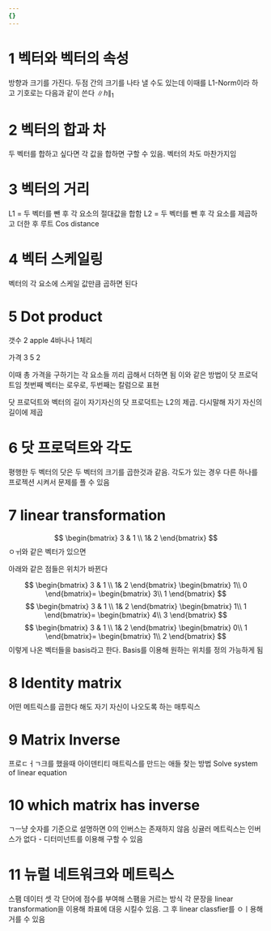 ```yaml
---
{}
---
```


# 1 벡터와 벡터의 속성
방향과 크기를 가진다. 두점 간의 크기를 나타 낼 수도 있는데 이때를 L1-Norm이라 하고 기호로는 다음과 같이 쓴다
$\lVert h \rVert_{1}$ 

# 2 벡터의 합과 차
두 벡터를 합하고 싶다면 각 값을 합하면 구할 수 있음. 벡터의 차도 마찬가지임

# 3 벡터의 거리
L1 = 두 벡터를 뺀 후 각 요소의 절대값을 합함
L2 = 두 벡터를 뺀 후 각 요소를 제곱하고 더한 후 루트
Cos distance

# 4 벡터 스케일링
벡터의 각 요소에 스케일 값만큼 곱하면 된다

# 5 Dot product

갯수
2 apple
4바나나
1체리

가격
3
5
2

이때 총 가격을 구하기는 각 요소들 끼리 곱해서 더하면 됨
이와 같은 방법이 닷 프로덕트임
첫번째 벡터는 로우로, 두번째는 칼럼으로 표현

닷 프로덕트와 벡터의 길이
자기자신의 닷 프로덕트는 L2의 제곱. 다시말해 자기 자신의 길이에 제곱

# 6 닷 프로덕트와 각도
평행한 두 벡터의 닷은 두 벡터의 크기를 곱한것과 같음. 각도가 있는 경우 다른 하나를 프로젝션 시켜서 문제를 플 수 있음

# 7 linear transformation
$$
\begin{bmatrix}
3 & 1 \\
1& 2
\end{bmatrix}
$$
ㅇㅟ와 같은 벡터가 있으면

아래와 같은 점들은 위치가 바뀐다

$$
\begin{bmatrix}
3 & 1 \\
1& 2
\end{bmatrix}
\begin{bmatrix}
1\\
0
\end{bmatrix}= 
\begin{bmatrix}
3\\
1
\end{bmatrix}
$$
$$
\begin{bmatrix}
3 & 1 \\
1& 2
\end{bmatrix}
\begin{bmatrix}
1\\
1
\end{bmatrix}= 
\begin{bmatrix}
4\\
3
\end{bmatrix}
$$
$$
\begin{bmatrix}
3 & 1 \\
1& 2
\end{bmatrix}
\begin{bmatrix}
0\\
1
\end{bmatrix}= 
\begin{bmatrix}
1\\
2
\end{bmatrix}
$$
이렇게 나온 벡터들을 basis라고 한다. Basis를 이용해 원하는 위치를 정의 가능하게 됨

# 8 Identity matrix
어떤 메트릭스를 곱한다 해도 자기 자신이 나오도록 하는 매투릭스

# 9 Matrix Inverse
프로ㄷㅓㄱ크를 했을때 아이덴티티 매트릭스를 만드는 애들
찾는 방법
Solve system of linear equation

# 10 which matrix has inverse
ㄱㅡ냥 숫자를 기준으로 설명하면 0의 인버스는 존재하지 않음
싱귤러 메트릭스는 인버스가 없다 - 디터미넌트를 이용해 구할 수 있음

# 11 뉴럴 네트워크와 메트릭스
스팸 데이터 셋
각 단어에 점수를 부여해 스팸을 거르는 방식
각 문장을 linear transformation을 이용해 좌표에 대응 시킬수 있음. 그 후 linear classfier를 ㅇㅣ용해 거를 수 있음 
